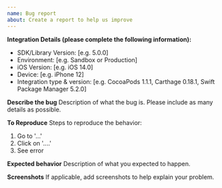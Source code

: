 ```yaml
---
name: Bug report
about: Create a report to help us improve
---
```


<!-- Only open an issue here if you think you've found an issue with our SDK. If you need help troubleshooting your integration, reach out to Braintree Support at https://help.braintreepayments.com. -->

**Integration Details (please complete the following information):**
 - SDK/Library Version: [e.g. 5.0.0]
 - Environment: [e.g. Sandbox or Production]
 - iOS Version: [e.g. iOS 14.0]
 - Device: [e.g. iPhone 12]
 - Integration type & version: [e.g. CocoaPods 1.1.1, Carthage 0.18.1, Swift Package Manager 5.2.0]

**Describe the bug**
Description of what the bug is. Please include as many details as possible.

**To Reproduce**
Steps to reproduce the behavior:
1. Go to '...'
2. Click on '....'
3. See error

**Expected behavior**
Description of what you expected to happen.

**Screenshots**
If applicable, add screenshots to help explain your problem.
<!-- Do not reveal sensitive data. ex: credit card numbers & customer credentials -->

<!-- NOTE: Please do not open an issue for translation requests for new languages. We support the same languages that are supported by PayPal, and have a dedicated localization team to provide translations.

If there is an error in a specific translation, you may open an issue here and we will escalate it to our localization team. -->
